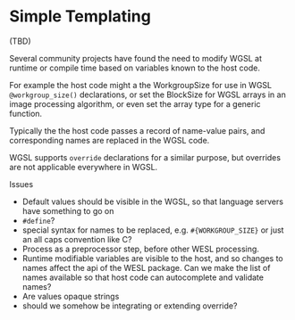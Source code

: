 # Simple Templating

(TBD)

Several community projects have found the need to modify WGSL at runtime or compile time based on
variables known to the host code.

For example the host code might a the WorkgroupSize for use in WGSL `@workgroup_size()` declarations,
or set the BlockSize for WGSL arrays in an image processing algorithm, or even set the array type
for a generic function.

Typically the the host code passes a record of name-value pairs, and corresponding names
are replaced in the WGSL code.

WGSL supports `override` declarations for a similar purpose, but overrides are not applicable
everywhere in WGSL.

Issues

* Default values should be visible in the WGSL, so that language servers have something to go on
* `#define`?
* special syntax for names to be replaced, e.g. `#{WORKGROUP_SIZE}` or just an all caps convention like C?
* Process as a preprocessor step, before other WESL processing.
* Runtime modifiable variables are visible to the host, and so changes to names affect the api of the WESL package.
  Can we make the list of names available so that host code can autocomplete and validate names?
* Are values opaque strings
* should we somehow be integrating or extending override?

